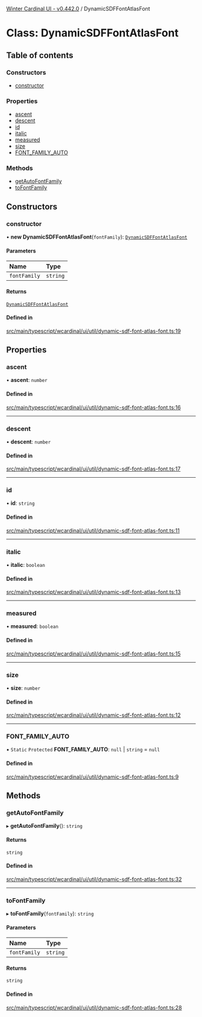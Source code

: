 [Winter Cardinal UI - v0.442.0](../index.md) / DynamicSDFFontAtlasFont

# Class: DynamicSDFFontAtlasFont

## Table of contents

### Constructors

- [constructor](DynamicSDFFontAtlasFont.md#constructor)

### Properties

- [ascent](DynamicSDFFontAtlasFont.md#ascent)
- [descent](DynamicSDFFontAtlasFont.md#descent)
- [id](DynamicSDFFontAtlasFont.md#id)
- [italic](DynamicSDFFontAtlasFont.md#italic)
- [measured](DynamicSDFFontAtlasFont.md#measured)
- [size](DynamicSDFFontAtlasFont.md#size)
- [FONT\_FAMILY\_AUTO](DynamicSDFFontAtlasFont.md#font_family_auto)

### Methods

- [getAutoFontFamily](DynamicSDFFontAtlasFont.md#getautofontfamily)
- [toFontFamily](DynamicSDFFontAtlasFont.md#tofontfamily)

## Constructors

### constructor

• **new DynamicSDFFontAtlasFont**(`fontFamily`): [`DynamicSDFFontAtlasFont`](DynamicSDFFontAtlasFont.md)

#### Parameters

| Name | Type |
| :------ | :------ |
| `fontFamily` | `string` |

#### Returns

[`DynamicSDFFontAtlasFont`](DynamicSDFFontAtlasFont.md)

#### Defined in

[src/main/typescript/wcardinal/ui/util/dynamic-sdf-font-atlas-font.ts:19](https://github.com/winter-cardinal/winter-cardinal-ui/blob/v0.442.0/src/main/typescript/wcardinal/ui/util/dynamic-sdf-font-atlas-font.ts#L19)

## Properties

### ascent

• **ascent**: `number`

#### Defined in

[src/main/typescript/wcardinal/ui/util/dynamic-sdf-font-atlas-font.ts:16](https://github.com/winter-cardinal/winter-cardinal-ui/blob/v0.442.0/src/main/typescript/wcardinal/ui/util/dynamic-sdf-font-atlas-font.ts#L16)

___

### descent

• **descent**: `number`

#### Defined in

[src/main/typescript/wcardinal/ui/util/dynamic-sdf-font-atlas-font.ts:17](https://github.com/winter-cardinal/winter-cardinal-ui/blob/v0.442.0/src/main/typescript/wcardinal/ui/util/dynamic-sdf-font-atlas-font.ts#L17)

___

### id

• **id**: `string`

#### Defined in

[src/main/typescript/wcardinal/ui/util/dynamic-sdf-font-atlas-font.ts:11](https://github.com/winter-cardinal/winter-cardinal-ui/blob/v0.442.0/src/main/typescript/wcardinal/ui/util/dynamic-sdf-font-atlas-font.ts#L11)

___

### italic

• **italic**: `boolean`

#### Defined in

[src/main/typescript/wcardinal/ui/util/dynamic-sdf-font-atlas-font.ts:13](https://github.com/winter-cardinal/winter-cardinal-ui/blob/v0.442.0/src/main/typescript/wcardinal/ui/util/dynamic-sdf-font-atlas-font.ts#L13)

___

### measured

• **measured**: `boolean`

#### Defined in

[src/main/typescript/wcardinal/ui/util/dynamic-sdf-font-atlas-font.ts:15](https://github.com/winter-cardinal/winter-cardinal-ui/blob/v0.442.0/src/main/typescript/wcardinal/ui/util/dynamic-sdf-font-atlas-font.ts#L15)

___

### size

• **size**: `number`

#### Defined in

[src/main/typescript/wcardinal/ui/util/dynamic-sdf-font-atlas-font.ts:12](https://github.com/winter-cardinal/winter-cardinal-ui/blob/v0.442.0/src/main/typescript/wcardinal/ui/util/dynamic-sdf-font-atlas-font.ts#L12)

___

### FONT\_FAMILY\_AUTO

▪ `Static` `Protected` **FONT\_FAMILY\_AUTO**: ``null`` \| `string` = `null`

#### Defined in

[src/main/typescript/wcardinal/ui/util/dynamic-sdf-font-atlas-font.ts:9](https://github.com/winter-cardinal/winter-cardinal-ui/blob/v0.442.0/src/main/typescript/wcardinal/ui/util/dynamic-sdf-font-atlas-font.ts#L9)

## Methods

### getAutoFontFamily

▸ **getAutoFontFamily**(): `string`

#### Returns

`string`

#### Defined in

[src/main/typescript/wcardinal/ui/util/dynamic-sdf-font-atlas-font.ts:32](https://github.com/winter-cardinal/winter-cardinal-ui/blob/v0.442.0/src/main/typescript/wcardinal/ui/util/dynamic-sdf-font-atlas-font.ts#L32)

___

### toFontFamily

▸ **toFontFamily**(`fontFamily`): `string`

#### Parameters

| Name | Type |
| :------ | :------ |
| `fontFamily` | `string` |

#### Returns

`string`

#### Defined in

[src/main/typescript/wcardinal/ui/util/dynamic-sdf-font-atlas-font.ts:28](https://github.com/winter-cardinal/winter-cardinal-ui/blob/v0.442.0/src/main/typescript/wcardinal/ui/util/dynamic-sdf-font-atlas-font.ts#L28)
